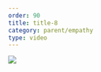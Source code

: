```yaml
---
order: 90
title: title-8
category: parent/empathy
type: video
---
```


[![](../../static/images/creative-3-cover.webp)](../../static/videos/creative-3.mp4)